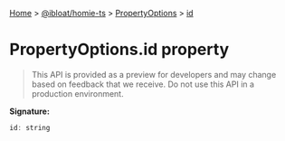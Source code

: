 [Home](./index) &gt; [@ibloat/homie-ts](./homie-ts.md) &gt; [PropertyOptions](./homie-ts.propertyoptions.md) &gt; [id](./homie-ts.propertyoptions.id.md)

# PropertyOptions.id property

> This API is provided as a preview for developers and may change based on feedback that we receive. Do not use this API in a production environment.


**Signature:**
```javascript
id: string
```
